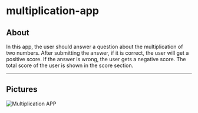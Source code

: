 # multiplication-app
## About
In this app, the user should answer a question about the multiplication of two numbers. After submitting the answer, if it is correct, the user will get a positive score. If the answer is wrong, the user gets a negative score. The total score of the user is shown in the score section. 
***
## Pictures
![Multiplication APP](https://github.com/arimoa/multiplication-app/assets/134084996/be0514e8-fd22-4355-b4ad-d9358d10ffa3)


